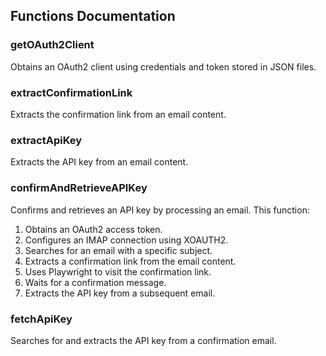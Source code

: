 ## Functions Documentation

### getOAuth2Client
Obtains an OAuth2 client using credentials and token stored in JSON files.

### extractConfirmationLink
Extracts the confirmation link from an email content.

### extractApiKey
Extracts the API key from an email content.

### confirmAndRetrieveAPIKey
Confirms and retrieves an API key by processing an email. This function:
1. Obtains an OAuth2 access token.
2. Configures an IMAP connection using XOAUTH2.
3. Searches for an email with a specific subject.
4. Extracts a confirmation link from the email content.
5. Uses Playwright to visit the confirmation link.
6. Waits for a confirmation message.
7. Extracts the API key from a subsequent email.

### fetchApiKey
Searches for and extracts the API key from a confirmation email.
